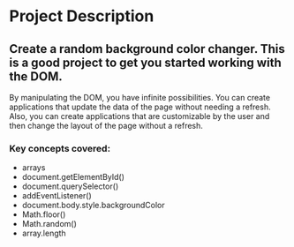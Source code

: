 # Project Description

## Create a random background color changer. This is a good project to get you started working with the DOM.

By manipulating the DOM, you have infinite possibilities. You can create applications that update the data of the page without needing a refresh. Also, you can create applications that are customizable by the user and then change the layout of the page without a refresh.

### Key concepts covered:

* arrays
* document.getElementById()
* document.querySelector()
* addEventListener()
* document.body.style.backgroundColor
* Math.floor()
* Math.random()
* array.length